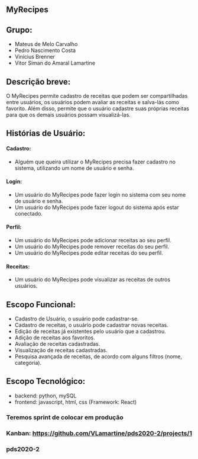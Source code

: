 ## MyRecipes

## Grupo: 
- Mateus de Melo Carvalho
- Pedro Nascimento Costa
- Vinícius Brenner 
- Vitor Siman do Amaral Lamartine

## Descrição breve:
O MyRecipes permite cadastro de receitas que podem ser compartilhadas entre usuários, os usuários podem avaliar as receitas e salva-lás como favorito. Além disso, permite que o usuário cadastre suas próprias receitas para que os demais usuários possam visualizá-las. 

## Histórias de Usuário:
#### Cadastro:
- Alguém que queira utilizar o MyRecipes precisa fazer cadastro no sistema, utilizando um nome de usuário e senha.
#### Login:
- Um usuário do MyRecipes pode fazer login no sistema com seu nome de usuário e senha.
- Um usuário do MyRecipes pode fazer logout do sistema após estar conectado.
#### Perfil:
- Um usuário do MyRecipes pode adicionar receitas ao seu perfil.
- Um usuário do MyRecipes pode remover receitas do seu perfil.
- Um usuário do MyRecipes pode editar receitas do seu perfil.
#### Receitas:
- Um usuário do MyRecipes pode visualizar as receitas de outros usuários.

## Escopo Funcional:
- Cadastro de Usuário, o usuário pode cadastrar-se.
- Cadastro de receitas, o usuário pode cadastrar novas receitas.
- Edição de receitas já existentes pelo usuário que a cadastrou.
- Adição de receitas aos favoritos.
- Avaliação de receitas cadastradas.
- Visualização de receitas cadastradas.
- Pesquisa avançada de receitas, de acordo com alguns filtros (nome, categoria).

## Escopo Tecnológico:
- backend: python, mySQL
- frontend: javascript, html, css (Framework: React)

### Teremos sprint de colocar em produção

### Kanban: https://github.com/VLamartine/pds2020-2/projects/1

### pds2020-2
